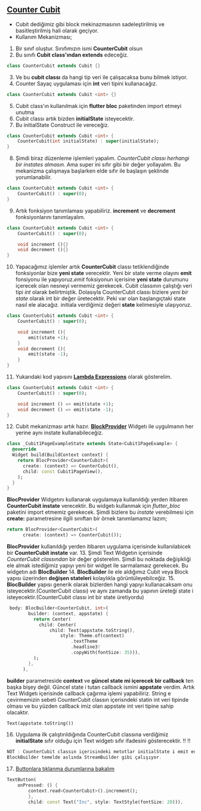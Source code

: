 ## [Counter Cubit](https://github.com/TarkanKara/Bloc_Cubit/blob/master/lib/cubit_1_counter/counter_cubit.dart) 

- Cubit dediğimiz gibi block mekinazmasının sadeleştirilmiş ve basitleştirilmiş hali olarak geçiyor.
- Kullanım Mekanizması;
1. Bir sınıf oluştur. Sınıfımızın ismi **CounterCubit** olsun
2. Bu sınıfı **Cubit class'ından extends** edeceğiz. 
```dart
class CounterCubit extends Cubit {}
```
3. Ve bu **cubit classı** da hangi tip veri ile çalışacaksa bunu bilmek istiyor.
4. Counter Sayaç uygulaması için **int** veri tipini kullanacağız. 
```dart
class CounterCubit extends Cubit <int> {}
```
5. Cubit class'ın kullanılmak için **flutter bloc** paketinden import etmeyi unutma
6. Cubit classı artık bizden **initialState** isteyecektir.
7. Bu initialState Construct ile vereceğiz. 
```dart
class CounterCubit extends Cubit <int> {
    CounterCubit(int initialState) : super(initialState);
}
```
8. Şimdi biraz düzenleme işlemleri yapalım. *CounterCubit classı herhangi bir instates almasın.* Ama super ini sıfır gibi bir değer yollayalım. Bu mekanizma çalışmaya başlarken elde sıfır ile başlaşın şeklinde yorumlanabilir.
```dart
class CounterCubit extends Cubit <int> {
    CounterCubit() : super(0);
}
```
9. Artık fonksiyon tanımlaması yapabiliriz. **increment** ve **decrement** fonksiyonlarını tanımlayalım.
```dart
class CounterCubit extends Cubit <int> {
    CounterCubit() : super(0);

    void increment (){}
    void decrement (){}
}
```
10. Yapacağımız işlemler artık **CounterCubit** classı tetiklendiğinde fonksiyonlar bize **yeni state** verecektir. Yeni bir state verme olayını **emit** fonsiyonu ile yapıyoruz.*emit* foksiyonun içerisine **yeni state** durumunu içerecek olan nesneyi vermemiz gerekecek. Cubit classının çalıştığı veri tipi *int* olarak belirtmiştik. Dolasıyla CounterCubit classı bizlere *yeni bir state* olarak int bir değer üretecektir. Peki var olan başlangıçtaki state nasıl ele alacağız. initiala verdiğimiz değeri **state** kelimesiyle ulaşıyoruz.
```dart
class CounterCubit extends Cubit <int> {
    CounterCubit() : super(0);

    void increment (){
        emit(state +1);
    }
    void decrement (){
        emit(state -1);
    }
}
```
11. Yukarıdaki kod yapısını **[Lambda Expressions](https://github.com/TarkanKara/Bloc_Cubit/blob/master/lib/cubit_1_counter/counter_cubit.dart)** olarak gösterelim.
```dart
class CounterCubit extends Cubit <int> {
    CounterCubit() : super(0);

    void increment () => emit(state +1);
    void decrement () => emit(state -1);
}
```
12. Cubit mekanizması artık hazır. **[BlockProvider](https://github.com/TarkanKara/Bloc_Cubit/blob/master/lib/cubit_1_counter/cubit_page.dart)** Widgetı ile uygulmanın her yerine aynı instate kullanabileceğiz. 
```dart
class _Cubit1PageExampleState extends State<Cubit1PageExample> {
  @override
  Widget build(BuildContext context) {
    return BlocProvider<CounterCubit>(
      create: (context) => CounterCubit(),
      child: const Cubit1PageView(),
    );
  }
}
```
**BlocProvider** Widgetını kullanarak uygulamaya kullanıldığı yerden itibaren **CounterCubit instate** verecektir. Bu widgetı kullanmak için *flutter_bloc* paketini import etmemiz gerekecek. Şimdi bizlere bu *instate* verebilmesi için **create:** parametresine ilgili sınıftan bir örnek tanımlamamız lazım;
```dart
return BlocProvider<CounterCubit>(
      create: (context) => CounterCubit());
```
**BlocProvider** kullanıldığı yerden itibaren uygulama içerisinde kullanılabicek bir **CounterCubit instate** var.
13. Şimdi Text Widgetın içerisinde *CounterCubit classından* bir değer gösterelim. Şimdi bu noktada değişikliği ele almak istediğimiz yapıyı yeni bir widget ile sarmalamaız gerekecek. Bu widgetın adı **BlocBuilder**
14. **BlocBuilder** ile ele aldığımız Cubit veya Block yapısı üzerinden **değişen stateleri** kolaylıkla görüntüleyebilceğiz.
15. **BlocBuilder** yapısı generik olarak bizlerden hangi yapıyı kullanacaksam onu isteyecektir.(CounterCubit classı) ve aynı zamanda bu yapının üreteği state i isteyecektir.(CounterCubit classı int bir state üretiyordu)
```dart
 body: BlocBuilder<CounterCubit, int>(
        builder: (context, appstate) {
          return Center(
            child: Center(
                child: Text(appstate.toString(),
                    style: Theme.of(context)
                        .textTheme
                        .headline3!
                        .copyWith(fontSize: 35))),
          );
        },
      ),
```
**builder** parametreside **context** ve **güncel state mi içerecek bir callback** ten başka bişey değil. Güncel state i tutan callback ismini **appstate** verdim. Artık Text Widgetı içerisinde callback çağırma işlemi yapabiliriz. String e çevirmemizin sebeti CounterCubit classın içerisndeki statin int veri tipinde olması ve bu yüzden callback imiz olan appstate int veri tipine sahip olacaktır.
```dart
Text(appstate.toString())                  
```
16. Uygulama ilk çalıştırıldığında CounterCubit classına verdiğimiz **initialState** sıfır olduğu için Text widgetı sıfır ifadesini gösterecektir.
:bangbang: :bangbang:
```dart
NOT : CounterCubit classın içerisindeki metotlar initialState i emit edecektir. BlocBuilder ile bu yayılan emmit işlemlerini aktif olarak dinliyoruz.
BlockBuilder temelde aslında StreamBuilder gibi çalışıyor.                  
```
17. [Buttonlara tıklanma durumlarına bakalım](https://github.com/TarkanKara/Bloc_Cubit/blob/master/lib/cubit_1_counter/cubit_page.dart)
```dart
TextButton(
    onPressed: () {
        context.read<CounterCubit>().increment();
        },
        child: const Text("Inc", style: TextStyle(fontSize: 20))),                
```







